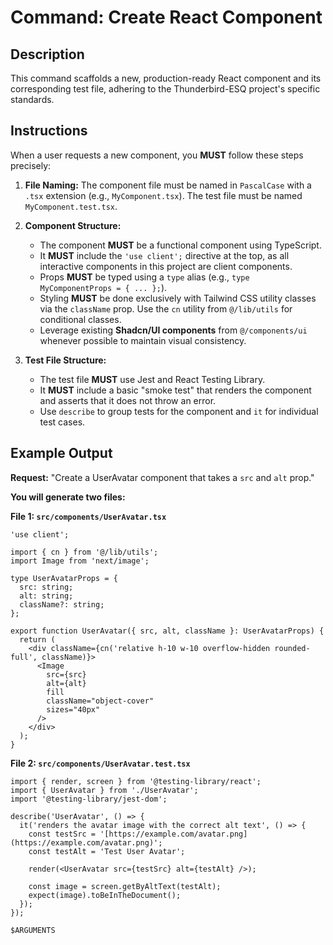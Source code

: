 # Command: Create React Component

## Description
This command scaffolds a new, production-ready React component and its corresponding test file, adhering to the Thunderbird-ESQ project's specific standards.

## Instructions

When a user requests a new component, you **MUST** follow these steps precisely:

1.  **File Naming:** The component file must be named in `PascalCase` with a `.tsx` extension (e.g., `MyComponent.tsx`). The test file must be named `MyComponent.test.tsx`.

2.  **Component Structure:**
    * The component **MUST** be a functional component using TypeScript.
    * It **MUST** include the `'use client';` directive at the top, as all interactive components in this project are client components.
    * Props **MUST** be typed using a `type` alias (e.g., `type MyComponentProps = { ... };`).
    * Styling **MUST** be done exclusively with Tailwind CSS utility classes via the `className` prop. Use the `cn` utility from `@/lib/utils` for conditional classes.
    * Leverage existing **Shadcn/UI components** from `@/components/ui` whenever possible to maintain visual consistency.

3.  **Test File Structure:**
    * The test file **MUST** use Jest and React Testing Library.
    * It **MUST** include a basic "smoke test" that renders the component and asserts that it does not throw an error.
    * Use `describe` to group tests for the component and `it` for individual test cases.

## Example Output

**Request:** "Create a UserAvatar component that takes a `src` and `alt` prop."

**You will generate two files:**

**File 1: `src/components/UserAvatar.tsx`**
```tsx
'use client';

import { cn } from '@/lib/utils';
import Image from 'next/image';

type UserAvatarProps = {
  src: string;
  alt: string;
  className?: string;
};

export function UserAvatar({ src, alt, className }: UserAvatarProps) {
  return (
    <div className={cn('relative h-10 w-10 overflow-hidden rounded-full', className)}>
      <Image
        src={src}
        alt={alt}
        fill
        className="object-cover"
        sizes="40px"
      />
    </div>
  );
}
```

**File 2: `src/components/UserAvatar.test.tsx`**
```tsx
import { render, screen } from '@testing-library/react';
import { UserAvatar } from './UserAvatar';
import '@testing-library/jest-dom';

describe('UserAvatar', () => {
  it('renders the avatar image with the correct alt text', () => {
    const testSrc = '[https://example.com/avatar.png](https://example.com/avatar.png)';
    const testAlt = 'Test User Avatar';

    render(<UserAvatar src={testSrc} alt={testAlt} />);

    const image = screen.getByAltText(testAlt);
    expect(image).toBeInTheDocument();
  });
});

$ARGUMENTS

